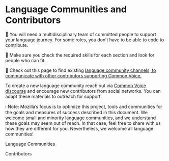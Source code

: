 # Language Communities and Contributors

👥 You will need a multidisciplinary team of committed people to support your language journey. For some roles, you don’t have to be able to code to contribute.  

🔨 Make sure you check the required skills for each section and look for people who can fit.

💬 Check out this page to find existing [language community channels, to communicate with other contributors supporting Common Voice.](https://github.com/common-voice/common-voice/blob/main/docs/COMMUNITIES.md)  

To create a new language community reach out via [Common Voice discourse](https://discourse.mozilla.org/c/voice/239) and encourage new contributors from social networks.  You can adapt these materials to outreach for support. 

ℹ️  Note: Mozilla’s focus is to optimize this project, tools and communities for the goals and measures of success described in this document. We welcome small and minority language communities, and we understand these goals may seem out of reach. In that case, feel free to share with us how they are different for you. Nevertheless, we welcome all language communities!

Language Communities 

Contributors

